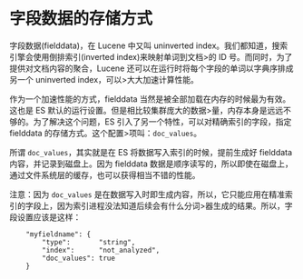 # 字段数据的存储方式

字段数据(fielddata)，在 Lucene 中又叫 uninverted index。我们都知道，搜索引擎会使用倒排索引(inverted index)来映射单词到文档>的 ID 号。而同时，为了提供对文档内容的聚合，Lucene 还可以在运行时将每个字段的单词以字典序排成另一个 uninverted index，可以>大大加速计算性能。

作为一个加速性能的方式，fielddata 当然是被全部加载在内存的时候最为有效。这也是 ES 默认的运行设置。但是相比较集群庞大的数据>量，内存本身是远远不够的。为了解决这个问题，ES 引入了另一个特性，可以对精确索引的字段，指定 fielddata 的存储方式。这个配置>项叫：`doc_values`。

所谓 `doc_values`，其实就是在 ES 将数据写入索引的时候，提前生成好 fielddata 内容，并记录到磁盘上。因为 fielddata 数据是顺序读写的，所以即使在磁盘上，通过文件系统层的缓存，也可以获得相当不错的性能。

注意：因为 `doc_values` 是在数据写入时即生成内容，所以，它只能应用在精准索引的字段上，因为索引进程没法知道后续会有什么分词>器生成的结果。所以，字段设置应该是这样：

```
    "myfieldname": {
        "type":       "string",
        "index":      "not_analyzed",
        "doc_values": true
    }
```
